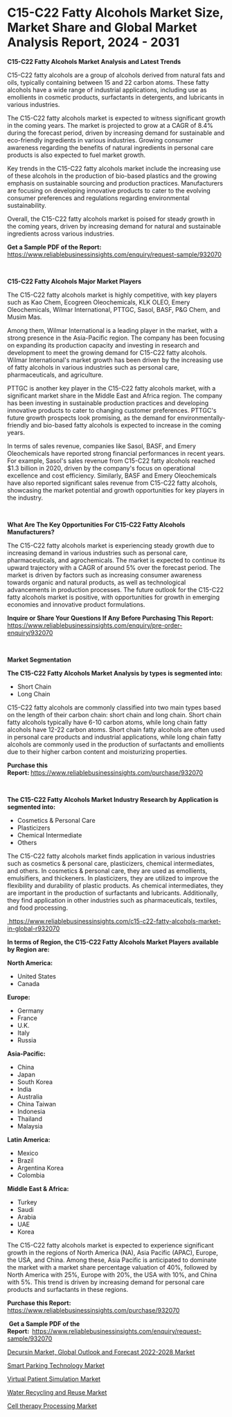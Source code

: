 <p><h1>C15-C22 Fatty Alcohols Market Size, Market Share and Global Market Analysis Report, 2024 - 2031</h1></p><p><strong>C15-C22 Fatty Alcohols Market Analysis and Latest Trends</strong></p>
<p><p>C15-C22 fatty alcohols are a group of alcohols derived from natural fats and oils, typically containing between 15 and 22 carbon atoms. These fatty alcohols have a wide range of industrial applications, including use as emollients in cosmetic products, surfactants in detergents, and lubricants in various industries.</p><p>The C15-C22 fatty alcohols market is expected to witness significant growth in the coming years. The market is projected to grow at a CAGR of 8.4% during the forecast period, driven by increasing demand for sustainable and eco-friendly ingredients in various industries. Growing consumer awareness regarding the benefits of natural ingredients in personal care products is also expected to fuel market growth.</p><p>Key trends in the C15-C22 fatty alcohols market include the increasing use of these alcohols in the production of bio-based plastics and the growing emphasis on sustainable sourcing and production practices. Manufacturers are focusing on developing innovative products to cater to the evolving consumer preferences and regulations regarding environmental sustainability.</p><p>Overall, the C15-C22 fatty alcohols market is poised for steady growth in the coming years, driven by increasing demand for natural and sustainable ingredients across various industries.</p></p>
<p><strong>Get a Sample PDF of the Report:&nbsp;</strong> <a href="https://www.reliablebusinessinsights.com/enquiry/request-sample/932070">https://www.reliablebusinessinsights.com/enquiry/request-sample/932070</a></p>
<p>&nbsp;</p>
<p><strong>C15-C22 Fatty Alcohols Major Market Players</strong></p>
<p><p>The C15-C22 fatty alcohols market is highly competitive, with key players such as Kao Chem, Ecogreen Oleochemicals, KLK OLEO, Emery Oleochemicals, Wilmar International, PTTGC, Sasol, BASF, P&G Chem, and Musim Mas. </p><p>Among them, Wilmar International is a leading player in the market, with a strong presence in the Asia-Pacific region. The company has been focusing on expanding its production capacity and investing in research and development to meet the growing demand for C15-C22 fatty alcohols. Wilmar International's market growth has been driven by the increasing use of fatty alcohols in various industries such as personal care, pharmaceuticals, and agriculture.</p><p>PTTGC is another key player in the C15-C22 fatty alcohols market, with a significant market share in the Middle East and Africa region. The company has been investing in sustainable production practices and developing innovative products to cater to changing customer preferences. PTTGC's future growth prospects look promising, as the demand for environmentally-friendly and bio-based fatty alcohols is expected to increase in the coming years.</p><p>In terms of sales revenue, companies like Sasol, BASF, and Emery Oleochemicals have reported strong financial performances in recent years. For example, Sasol's sales revenue from C15-C22 fatty alcohols reached $1.3 billion in 2020, driven by the company's focus on operational excellence and cost efficiency. Similarly, BASF and Emery Oleochemicals have also reported significant sales revenue from C15-C22 fatty alcohols, showcasing the market potential and growth opportunities for key players in the industry.</p></p>
<p>&nbsp;</p>
<p><strong>What Are The Key Opportunities For C15-C22 Fatty Alcohols Manufacturers?</strong></p>
<p><p>The C15-C22 fatty alcohols market is experiencing steady growth due to increasing demand in various industries such as personal care, pharmaceuticals, and agrochemicals. The market is expected to continue its upward trajectory with a CAGR of around 5% over the forecast period. The market is driven by factors such as increasing consumer awareness towards organic and natural products, as well as technological advancements in production processes. The future outlook for the C15-C22 fatty alcohols market is positive, with opportunities for growth in emerging economies and innovative product formulations.</p></p>
<p><strong>Inquire or Share Your Questions If Any Before Purchasing This Report:</strong> <a href="https://www.reliablebusinessinsights.com/enquiry/pre-order-enquiry/932070">https://www.reliablebusinessinsights.com/enquiry/pre-order-enquiry/932070</a></p>
<p>&nbsp;</p>
<p><strong>Market Segmentation</strong></p>
<p><strong>The C15-C22 Fatty Alcohols Market Analysis by types is segmented into:</strong></p>
<p><ul><li>Short Chain</li><li>Long Chain</li></ul></p>
<p><p>C15-C22 fatty alcohols are commonly classified into two main types based on the length of their carbon chain: short chain and long chain. Short chain fatty alcohols typically have 6-10 carbon atoms, while long chain fatty alcohols have 12-22 carbon atoms. Short chain fatty alcohols are often used in personal care products and industrial applications, while long chain fatty alcohols are commonly used in the production of surfactants and emollients due to their higher carbon content and moisturizing properties.</p></p>
<p><strong>Purchase this Report:&nbsp;</strong><a href="https://www.reliablebusinessinsights.com/purchase/932070">https://www.reliablebusinessinsights.com/purchase/932070</a></p>
<p>&nbsp;</p>
<p><strong>The C15-C22 Fatty Alcohols Market Industry Research by Application is segmented into:</strong></p>
<p><ul><li>Cosmetics & Personal Care</li><li>Plasticizers</li><li>Chemical Intermediate</li><li>Others</li></ul></p>
<p><p>The C15-C22 fatty alcohols market finds application in various industries such as cosmetics & personal care, plasticizers, chemical intermediates, and others. In cosmetics & personal care, they are used as emollients, emulsifiers, and thickeners. In plasticizers, they are utilized to improve the flexibility and durability of plastic products. As chemical intermediates, they are important in the production of surfactants and lubricants. Additionally, they find application in other industries such as pharmaceuticals, textiles, and food processing.</p></p>
<p><a href="https://www.reliablebusinessinsights.com/c15-c22-fatty-alcohols-market-in-global-r932070">&nbsp;https://www.reliablebusinessinsights.com/c15-c22-fatty-alcohols-market-in-global-r932070</a></p>
<p><strong>In terms of Region, the C15-C22 Fatty Alcohols Market Players available by Region are:</strong></p>
<p>
    <p> <strong> North America: </strong>
        <ul>
            <li>United States</li>
            <li>Canada</li>
        </ul>
        </p> 
    <p> <strong> Europe: </strong>
        <ul>
            <li>Germany</li>
            <li>France</li>
            <li>U.K.</li>
            <li>Italy</li>
            <li>Russia</li>
        </ul>
        </p> 
    <p> <strong> Asia-Pacific: </strong>
        <ul>
            <li>China</li>
            <li>Japan</li>
            <li>South Korea</li>
            <li>India</li>
            <li>Australia</li>
            <li>China Taiwan</li>
            <li>Indonesia</li>
            <li>Thailand</li>
            <li>Malaysia</li>
        </ul>
        </p> 
    <p> <strong> Latin America: </strong>
        <ul>
            <li>Mexico</li>
            <li>Brazil</li>
            <li>Argentina Korea</li>
            <li>Colombia</li>
        </ul>
        </p> 
    <p> <strong> Middle East & Africa: </strong>
        <ul>
            <li>Turkey</li>
            <li>Saudi</li>
            <li>Arabia</li>
            <li>UAE</li>
            <li>Korea</li>
        </ul>
    </p>
    </p>
<p><p>The C15-C22 fatty alcohols market is expected to experience significant growth in the regions of North America (NA), Asia Pacific (APAC), Europe, the USA, and China. Among these, Asia Pacific is anticipated to dominate the market with a market share percentage valuation of 40%, followed by North America with 25%, Europe with 20%, the USA with 10%, and China with 5%. This trend is driven by increasing demand for personal care products and surfactants in these regions.</p></p>
<p><strong>Purchase this Report: </strong><a href="https://www.reliablebusinessinsights.com/purchase/932070">https://www.reliablebusinessinsights.com/purchase/932070</a></p>
<p>&nbsp;<strong>Get a Sample PDF of the Report:&nbsp;&nbsp;</strong><a href="https://www.reliablebusinessinsights.com/enquiry/request-sample/932070">https://www.reliablebusinessinsights.com/enquiry/request-sample/932070</a></p>
<p><strong></strong></p>
<p><p><a href="https://issuu.com/reportprime-2/docs/decursin-market-global-outlook-and-_77f5a786b5b0b9">Decursin Market, Global Outlook and Forecast 2022-2028 Market</a></p><p><a href="https://medium.com/@amexben1465_98864/global-smart-parking-technology-market-trends-insights-into-growth-opportunities-and-challenges-6ba179fc5c1c">Smart Parking Technology Market</a></p><p><a href="https://medium.com/@amexben1465_98864/virtual-patient-simulation-market-size-growth-and-industry-analysis-by-market-segmentation-and-8f004c5a4d23">Virtual Patient Simulation Market</a></p><p><a href="https://medium.com/@diengw5_68119/water-recycling-and-reuse-market-size-is-growing-at-cagr-of-9-2-2b2a5fa239cb">Water Recycling and Reuse Market</a></p><p><a href="https://medium.com/@amexben1465_98864/cell-therapy-processing-market-research-report-exploring-market-size-and-revenue-analysis-for-cell-ab2c7604d630">Cell therapy Processing Market</a></p></p>